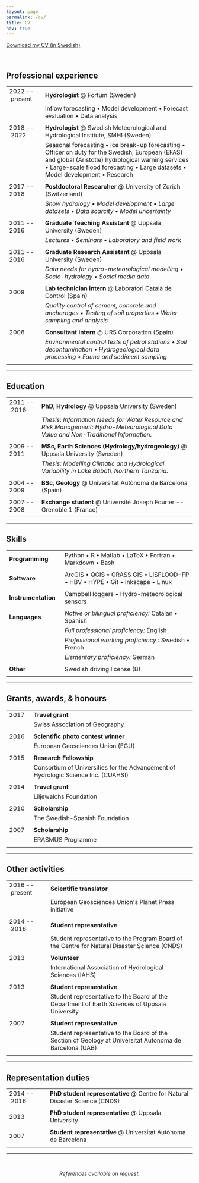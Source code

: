```yaml
---
layout: page
permalink: /cv/
title: CV
nav: true
---
```


<a target="_blank" href="/assets/pdf/gironslopez-cv.pdf" class="button" title="Download short CV as PDF">Download my CV (in Swedish)</a>

&nbsp;

## Professional experience

| | |
|-|-|
| 2022&nbsp;--&nbsp;present&nbsp;&nbsp; | **Hydrologist** @ Fortum (Sweden) |
| | Inflow forecasting • Model development • Forecast evaluation • Data analysis |
| | |
| 2018&nbsp;--&nbsp;2022&nbsp;&nbsp; | **Hydrologist** @ Swedish Meteorological and Hydrological Institute, SMHI (Sweden) |
| | Seasonal forecasting • Ice break-up forecasting • Officer on duty for the Swedish, European (EFAS) and global (Aristotle) hydrological warning services • Large-scale flood forecasting • Large datasets • Model development • Research |
| | |
| 2017 -- 2018 | **Postdoctoral Researcher** @ University of Zurich (Switzerland) |
| | *Snow hydrology • Model development • Large datasets • Data scarcity • Model uncertainty* |
| | |
| 2011 -- 2016 | **Graduate Teaching Assistant** @ Uppsala University (Sweden) |
| | *Lectures • Seminars • Laboratory and field work* |
| | |
| 2011 -- 2016 | **Graduate Research Assistant** @ Uppsala University (Sweden) |
| | *Data needs for hydro-meteorological modelling • Socio-hydrology • Social media data* |
| | |
| 2009 | **Lab technician intern** @ Laboratori Català de Control (Spain) |
| | *Quality control of cement, concrete and anchorages • Testing of soil properties • Water sampling and analysis* |
| | |
| 2008 | **Consultant intern** @ URS Corporation (Spain) |
| | *Environmental control tests of petrol stations • Soil decontamination • Hydrogeological data processing • Fauna and sediment sampling* |
| | |

---

## Education

| | |
|-|-|
| 2011&nbsp;--&nbsp;2016&nbsp;&nbsp; | **PhD, Hydrology** @ Uppsala University (Sweden) |
| | *Thesis: Information Needs for Water Resource and Risk Management: Hydro-Meteorological Data Value and Non-Traditional Information.* |
| | |
| 2009 -- 2011 | **MSc, Earth Sciences (Hydrology/hydrogeology)** @ Uppsala University (Sweden) |
| | *Thesis: Modelling Climatic and Hydrological Variability in Lake Babati, Northern Tanzania.* |
| | |
| 2004 -- 2009 | **BSc, Geology** @ Universitat Autònoma de Barcelona (Spain) |
| | |
| 2007 -- 2008 | **Exchange student** @ Université Joseph Fourier -- Grenoble 1 (France) |
| | |

---

## Skills

| | |
|-|-|
| **Programming** | Python • R • Matlab • LaTeX • Fortran • Markdown • Bash |
| | |
| **Software** | ArcGIS • QGIS • GRASS GIS • LISFLOOD-FP • HBV • HYPE • Git • Inkscape • Linux |
| | |
| **Instrumentation**&nbsp;&nbsp; | Campbell loggers • Hydro-meteorological sensors |
| | |
| **Languages** | *Native or bilingual proficiency:* Catalan • Spanish |
| | *Full professional proficiency:* English |
| | *Professional working proficiency :* Swedish • French |
| | *Elementary proficiency:* German |
| | |
| **Other** | Swedish driving license (B) |
| | |

---

## Grants, awards, & honours

| | |
|-|-|
| 2017&nbsp;&nbsp; | **Travel grant** |
| | Swiss Association of Geography |
| | |
| 2016 | **Scientific photo contest winner** |
| | European Geosciences Union (EGU) |
| | |
| 2015 | **Research Fellowship** |
| | Consortium of Universities for the Advancement of Hydrologic Science Inc. (CUAHSI) |
| | |
| 2014 | **Travel grant** |
| | Liljewalchs Foundation |
| | |
| 2010 | **Scholarship** |
| | The Swedish-Spanish Foundation |
| | |
| 2007 | **Scholarship** |
| | ERASMUS Programme |
| | |

---

## Other activities

| | |
|-|-|
| 2016&nbsp;--&nbsp;present&nbsp;&nbsp; | **Scientific translator** |
| | European Geosciences Union's Planet Press initiative |
| | |
| 2014&nbsp;--&nbsp;2016&nbsp;&nbsp; | **Student representative** |
| | Student representative to the Program Board of the Centre for Natural Disaster Science (CNDS) |
| | |
| 2013 | **Volunteer** |
| | International Association of Hydrological Sciences (IAHS) |
| | |
| 2013 | **Student representative** |
| | Student representative to the Board of the Department of Earth Sciences of Uppsala University |
| | |
| 2007 | **Student representative** |
| | Student representative to the Board of the Section of Geology at Universitat Autònoma de Barcelona (UAB) |
| | |

---

## Representation duties

| | |
|-|-|
| 2014&nbsp;--&nbsp;2016&nbsp;&nbsp; | **PhD student representative** @ Centre for Natural Disaster Science (CNDS) |
| | |
| 2013 | **PhD student representative** @ Uppsala University |
| | |
| 2007 | **Student representative** @ Universitat Autònoma de Barcelona |
| | |

---

&nbsp;

<p align="center">
<i>References available on request.</i>
</p>
